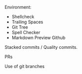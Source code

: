 
Environment:
- Shellcheck
- Trailing Spaces
- Git Tree
- Spell Checker
- Markdown Preview Github

Stacked commits / Quality commits.

PRs

Use of git branches